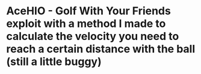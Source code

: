 # AceHIO - Golf With Your Friends exploit with a method I made to calculate the velocity you need to reach a certain distance with the ball (still a little buggy)
